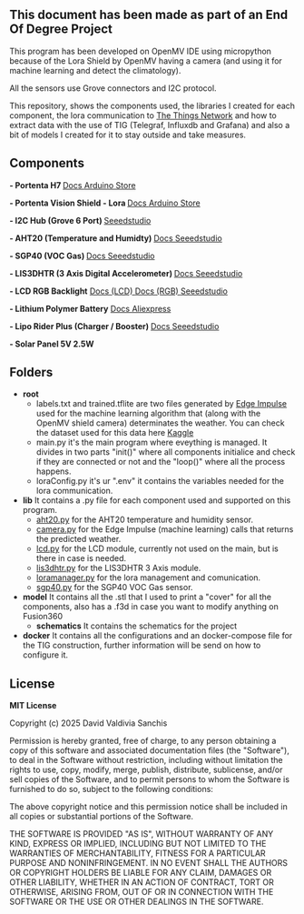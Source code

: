 ## This document has been made as part of an End Of Degree Project

This program has been developed on OpenMV IDE using micropython because of the Lora Shield by OpenMV having a camera (and using it for machine learning and detect the climatology).

All the sensors use Grove connectors and I2C protocol.

This repository, shows the components used, the libraries I created for each component, the lora communication to <a href="https://www.thethingsnetwork.org/"> The Things Network</a> and how to extract data with the use of TIG (Telegraf, Influxdb and Grafana) and also a bit of models I created for it to stay outside and take measures.


## Components
<p align="left">
  <strong> - Portenta H7 </strong>
    <a href="https://docs.arduino.cc/resources/datasheets/ABX00042-ABX00045-ABX00046-datasheet.pdf">
    <i class="fas fa-file-alt"></i> Docs
    </a>
    <a href="https://store.arduino.cc/en-es/products/portenta-h7">
    <i class="fas fa-shopping-cart"></i> Arduino Store
    </a>
</p>
<p align="left">
  <strong> - Portenta Vision Shield - Lora </strong>
    <a href="https://docs.arduino.cc/resources/datasheets/ASX00021-ASX00026-datasheet.pdf">
    <i class="fas fa-file-alt"></i> Docs
    </a>
    <a href="https://store.arduino.cc/en-es/products/arduino-portenta-vision-shield-lora%C2%AE">
    <i class="fas fa-shopping-cart"></i> Arduino Store
    </a>
</p>
<p align="left">
  <strong> - I2C Hub (Grove 6 Port) </strong>
    <a href="https://www.seeedstudio.com/Grove-I2C-Hub-6-Port-p-4349.html">
    <i class="fas fa-shopping-cart"></i> Seeedstudio
    </a>
</p>
<p align="left">
  <strong> - AHT20 (Temperature and Humidty) </strong>
    <a href="https://files.seeedstudio.com/wiki/Grove-AHT20_I2C_Industrial_Grade_Temperature_and_Humidity_Sensor/AHT20-datasheet-2020-4-16.pdf">
    <i class="fas fa-file-alt"></i> Docs
    </a>
    <a href="https://www.seeedstudio.com/Grove-AHT20-I2C-Industrial-grade-temperature-and-humidity-sensor-p-4497.html">
    <i class="fas fa-shopping-cart"></i> Seeedstudio
    </a>
</p>
<p align="left">
  <strong> - SGP40 (VOC Gas) </strong>
    <a href="https://files.seeedstudio.com/wiki/Grove_SGP40/Sensirion_Gas_Sensors_Datasheet_SGP40.pdf">
    <i class="fas fa-file-alt"></i> Docs
    </a>
    <a href="https://www.seeedstudio.com/Grove-Air-Quality-Sensor-SGP40-p-5700.html">
    <i class="fas fa-shopping-cart"></i> Seeedstudio
    </a>
</p>
<p align="left">
  <strong> - LIS3DHTR (3 Axis Digital Accelerometer) </strong>
    <a href="https://www.mouser.es/datasheet/2/389/lis3dh-1849589.pdf">
    <i class="fas fa-file-alt"></i> Docs
    </a>
    <a href="https://www.seeedstudio.com/Grove-3-Axis-Digital-Accelerometer-LIS3DHTR-p-4533.html">
    <i class="fas fa-shopping-cart"></i> Seeedstudio
    </a>
</p>
<p align="left">
  <strong> - LCD RGB Backlight</strong>
    <a href="https://files.seeedstudio.com/wiki/Grove-LCD_RGB_Backlight/Grove-LCD_RGB_Backlight_V5.0_Datasheet.pdf">
    <i class="fas fa-file-alt"></i> Docs (LCD)
    </a>
    <a href="https://www.nxp.com/docs/en/data-sheet/PCA9633.pdf">
    <i class="fas fa-file-alt"></i> Docs (RGB)
    </a>
    <a href="https://www.seeedstudio.com/Grove-LCD-RGB-Backlight.html">
    <i class="fas fa-shopping-cart"></i> Seeedstudio
    </a>
</p>
<p align="left">
  <strong> - Lithium Polymer Battery</strong>
    <a href="https://www.eemb.com/product-136">
    <i class="fas fa-file-alt"></i> Docs
    </a>
    <a href="https://es.aliexpress.com/i/10000043885157.html">
    <i class="fas fa-shopping-cart"></i> Aliexpress
    </a>
</p>
<p align="left">
  <strong> - Lipo Rider Plus (Charger / Booster) </strong>
    <a href="https://raw.githubusercontent.com/SeeedDocument/Lipo-Rider-Plus/master/res/ETA9740_V1.1.pdf">
    <i class="fas fa-file-alt"></i> Docs
    </a>
    <a href="https://www.seeedstudio.com/Lipo-Rider-Plus-p-4204.html">
    <i class="fas fa-shopping-cart"></i> Seeedstudio
    </a>
</p>
<p align="left">
  <strong> - Solar Panel 5V 2.5W </strong>
</p>

## Folders

- **root**
    - labels.txt and trained.tflite are two files generated by <a href="https://edgeimpulse.com/"> Edge Impulse</a> used for the machine learning algorithm that (along with the OpenMV shield camera) determinates the weather. You can check the dataset used for this data here <a href="https://www.kaggle.com/datasets/vijaygiitk/multiclass-weather-dataset">Kaggle</a>
    - main.py it's the main program where eveything is managed. It divides in two parts "init()" where all components initialice and check if they are connected or not and the "loop()" where all the process happens.
    - loraConfig.py it's ur ".env" it contains the variables needed for the lora communication.
- **lib**
    It contains a .py file for each component used and supported on this program.
  - [aht20.py](lib/aht20.py) for the AHT20 temperature and humidity sensor.
  - [camera.py](lib/camera.py) for the Edge Impulse (machine learning) calls that returns the predicted weather.
  - [lcd.py](lib/lcd.py) for the LCD module, currently not used on the main, but is there in case is needed.
  - [lis3dhtr.py](lib/lis3dhtr.py) for the LIS3DHTR 3 Axis module.
  - [loramanager.py](lib/loramanager.py) for the lora management and comunication.
  - [sgp40.py](lib/sgp40.py) for the SGP40 VOC Gas sensor.
- **model**
    It contains all the .stl that I used to print a "cover" for all the components, also has a .f3d in case you want to modify anything on Fusion360
    - **schematics**
        It contains the schematics for the project
- **docker**
    It contains all the configurations and an docker-compose file for the TIG construction, further information will be send on how to configure it.



## License

**MIT License**

Copyright (c) 2025 David Valdivia Sanchis

Permission is hereby granted, free of charge, to any person obtaining a copy
of this software and associated documentation files (the "Software"), to deal
in the Software without restriction, including without limitation the rights
to use, copy, modify, merge, publish, distribute, sublicense, and/or sell
copies of the Software, and to permit persons to whom the Software is
furnished to do so, subject to the following conditions:

The above copyright notice and this permission notice shall be included in all
copies or substantial portions of the Software.

THE SOFTWARE IS PROVIDED "AS IS", WITHOUT WARRANTY OF ANY KIND, EXPRESS OR
IMPLIED, INCLUDING BUT NOT LIMITED TO THE WARRANTIES OF MERCHANTABILITY,
FITNESS FOR A PARTICULAR PURPOSE AND NONINFRINGEMENT. IN NO EVENT SHALL THE
AUTHORS OR COPYRIGHT HOLDERS BE LIABLE FOR ANY CLAIM, DAMAGES OR OTHER
LIABILITY, WHETHER IN AN ACTION OF CONTRACT, TORT OR OTHERWISE, ARISING FROM,
OUT OF OR IN CONNECTION WITH THE SOFTWARE OR THE USE OR OTHER DEALINGS IN THE
SOFTWARE.
